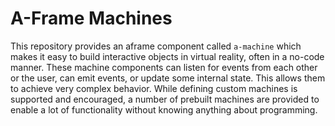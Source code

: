 # A-Frame Machines

This repository provides an aframe component called `a-machine` which makes it easy to build interactive objects in virtual reality, often in a no-code manner.
These machine components can listen for events from each other or the user, can emit events, or update some internal state. This allows them to achieve very complex behavior.
While defining custom machines is supported and encouraged, a number of prebuilt machines are provided to enable a lot of functionality without knowing anything about programming.
